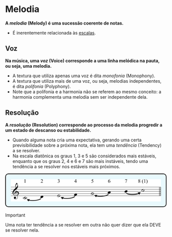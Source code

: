# Melodia

**A _melodia_ (Melody) é uma sucessão coerente de notas.**

-   É inerentemente relacionada às [escalas](escalas).

## Voz

**Na música, uma _voz_ (Voice) corresponde a uma linha melódica na pauta, ou seja, uma melodia.**

-   A textura que utiliza apenas uma voz é dita _monofonia_ (Monophony).
-   A textura que utiliza mais de uma voz, ou seja, melodias independentes, é dita _polifonia_ (Polyphony).
-   Note que a polifonia e a harmonia não se referem ao mesmo conceito: a harmonia complementa uma melodia sem ser independente dela.

## Resolução

**A _resolução_ (Resolution) corresponde ao processo da melodia progredir a um estado de descanso ou estabilidade.**

-   Quando alguma nota cria uma expectativa, gerando uma certa previsibilidade sobre a próxima nota, ela tem uma _tendência_ (Tendency) a se resolver.
-   Na escala diatônica os graus 1, 3 e 5 são considerados mais estáveis, enquanto que os graus 2, 4 e 6 e 7 são mais instáveis, tendo uma tendência a se resolver nos estáveis mais próximos.

<img src="../assets/images/tendency.svg" alt="Tendência na escala diatônica" style="width:30rem; padding: 1rem; background-color: #E8F9FD; border-radius: 10px; border: 2px black solid;"/>

> [!IMPORTANT]
> Uma nota ter tendência a se resolver em outra não quer dizer que ela DEVE se resolver nela.
